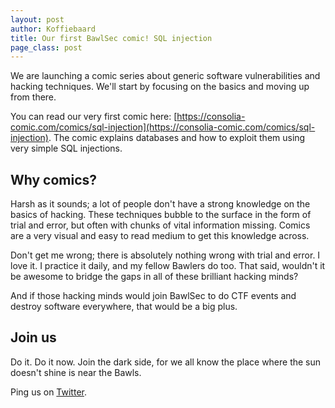 ```yaml
---
layout: post
author: Koffiebaard
title: Our first BawlSec comic! SQL injection
page_class: post
---
```

We are launching a comic series about generic software vulnerabilities and hacking techniques. We'll start by focusing on the basics and moving up from there.

You can read our very first comic here: [https://consolia-comic.com/comics/sql-injection](https://consolia-comic.com/comics/sql-injection). The comic explains databases and how to exploit them using very simple SQL injections.

## Why comics?

Harsh as it sounds; a lot of people don't have a strong knowledge on the basics of hacking. These techniques bubble to the surface in the form of trial and error, but often with chunks of vital information missing. Comics are a very visual and easy to read medium to get this knowledge across.

Don't get me wrong; there is absolutely nothing wrong with trial and error. I love it. I practice it daily, and my fellow Bawlers do too. That said, wouldn't it be awesome to bridge the gaps in all of these brilliant hacking minds?

And if those hacking minds would join BawlSec to do CTF events and destroy software everywhere, that would be a big plus.

## Join us

Do it. Do it now. Join the dark side, for we all know the place where the sun doesn't shine is near the Bawls.

Ping us on [Twitter](https://twitter.com/BawlSec).
